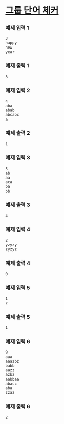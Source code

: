 # [그룹 단어 체커](https://www.acmicpc.net/problem/1316)

### 예제 입력 1

```
3
happy
new
year
```

### 예제 출력 1

```
3
```

### 예제 입력 2

```
4
aba
abab
abcabc
a
```

### 예제 출력 2

```
1
```

### 예제 입력 3

```
5
ab
aa
aca
ba
bb
```

### 예제 출력 3

```
4
```

### 예제 입력 4

```
2
yzyzy
zyzyz
```

### 예제 출력 4

```
0
```

### 예제 입력 5

```
1
z
```

### 예제 출력 5

```
1
```

### 예제 입력 6

```
9
aaa
aaazbz
babb
aazz
azbz
aabbaa
abacc
aba
zzaz
```

### 예제 출력 6

```
2
```
